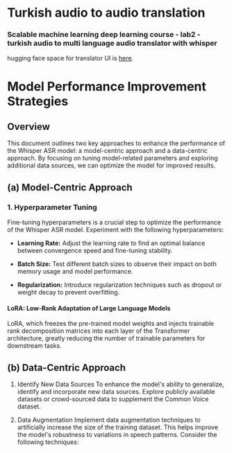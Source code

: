 # Turkish audio to audio translation
### Scalable machine learning deep learning course - lab2 - turkish audio to multi language audio translator with whisper 

hugging face space for translator UI is [here](https://huggingface.co/spaces/nelanbu/turkish-audio-to-audio-translator).

# Model Performance Improvement Strategies

## Overview

This document outlines two key approaches to enhance the performance of the Whisper ASR model: a model-centric approach and a data-centric approach. By focusing on tuning model-related parameters and exploring additional data sources, we can optimize the model for improved results.

## (a) Model-Centric Approach

### 1. Hyperparameter Tuning

Fine-tuning hyperparameters is a crucial step to optimize the performance of the Whisper ASR model. Experiment with the following hyperparameters:

- **Learning Rate:** Adjust the learning rate to find an optimal balance between convergence speed and fine-tuning stability.

- **Batch Size:** Test different batch sizes to observe their impact on both memory usage and model performance.

- **Regularization:** Introduce regularization techniques such as dropout or weight decay to prevent overfitting.

#### LoRA: Low-Rank Adaptation of Large Language Models
LoRA, which freezes the pre-trained model weights and injects trainable rank decomposition matrices into each layer of the Transformer architecture, greatly reducing the number of trainable parameters for downstream tasks.

## (b) Data-Centric Approach

1. Identify New Data Sources
To enhance the model's ability to generalize, identify and incorporate new data sources. Explore publicly available datasets or crowd-sourced data to supplement the Common Voice dataset.

2. Data Augmentation
Implement data augmentation techniques to artificially increase the size of the training dataset. This helps improve the model's robustness to variations in speech patterns. Consider the following techniques:

